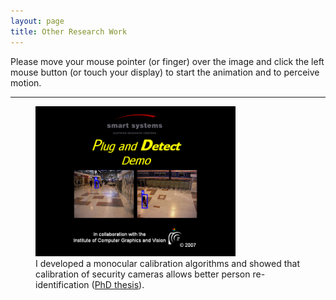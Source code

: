 ```yaml
---
layout: page
title: Other Research Work
---
```


<script src="//cdnjs.cloudflare.com/ajax/libs/jquery/2.1.3/jquery.min.js"></script>
<script src="//cdnjs.cloudflare.com/ajax/libs/pace/1.0.2/pace.min.js"></script>

Please move your mouse pointer (or finger) over the image and click the left mouse button (or touch your display) to start the animation and to perceive motion.

***

<figure>
  <img src="/assets/images/pnd.png" height="240" width="320" alt="Frag Image" data-alt="/assets/images/pnd.gif">
  <figcaption>I developed a monocular calibration algorithms and showed that calibration of security cameras allows better person re-identification (<a href="https://diglib.tugraz.at/download.php?id=577a025937213&location=browse">PhD thesis</a>).</figcaption>
</figure>

<script src="/js/script-min.js"></script>

